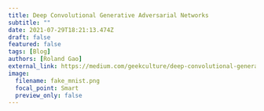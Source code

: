 ```yaml
---
title: Deep Convolutional Generative Adversarial Networks
subtitle: ""
date: 2021-07-29T18:21:13.474Z
draft: false
featured: false
tags: [Blog]
authors: [Roland Gao]
external_link: https://medium.com/geekculture/deep-convolutional-generative-adversarial-networks-a6a0b0da3253
image:
  filename: fake_mnist.png
  focal_point: Smart
  preview_only: false
---
```

